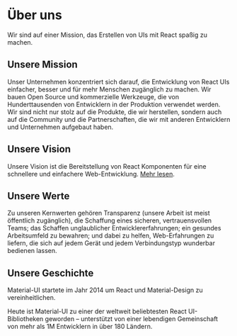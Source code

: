 # Über uns

<p class="description">Wir sind auf einer Mission, das Erstellen von UIs mit React spaßig zu machen.</p>

## Unsere Mission

Unser Unternehmen konzentriert sich darauf, die Entwicklung von React UIs einfacher, besser und für mehr Menschen zugänglich zu machen. Wir bauen Open Source und kommerzielle Werkzeuge, die von Hunderttausenden von Entwicklern in der Produktion verwendet werden. Wir sind nicht nur stolz auf die Produkte, die wir herstellen, sondern auch auf die Community und die Partnerschaften, die wir mit anderen Entwicklern und Unternehmen aufgebaut haben.

## Unsere Vision

Unsere Vision ist die Bereitstellung von React Komponenten für eine schnellere und einfachere Web-Entwicklung. [Mehr lesen](/discover-more/vision/).

## Unsere Werte

Zu unseren Kernwerten gehören Transparenz (unsere Arbeit ist meist öffentlich zugänglich), die Schaffung eines sicheren, vertrauensvollen Teams; das Schaffen unglaublicher Entwicklererfahrungen; ein gesundes Arbeitsumfeld zu bewahren; und dabei zu helfen, Web-Erfahrungen zu liefern, die sich auf jedem Gerät und jedem Verbindungstyp wunderbar bedienen lassen.

## Unsere Geschichte

Material-UI startete im Jahr 2014 um React und Material-Design zu vereinheitlichen.

Heute ist Material-UI zu einer der weltweit beliebtesten React UI-Bibliotheken geworden – unterstützt von einer lebendigen Gemeinschaft von mehr als 1M Entwicklern in über 180 Ländern.
